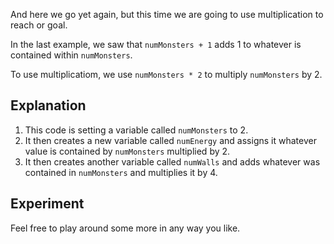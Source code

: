 And here we go yet again, but this time we are going to use multiplication to reach or goal.

In the last example, we saw that `numMonsters + 1` adds 1 to whatever is contained within `numMonsters`. 

To use multiplicatiom, we use `numMonsters * 2` to multiply `numMonsters` by 2.

## Explanation
1. This code is setting a variable called `numMonsters` to 2.
1. It then creates a new variable called `numEnergy` and assigns it whatever value is contained by `numMonsters` multiplied by 2.
1. It then creates another variable called `numWalls` and adds whatever was contained in `numMonsters` and multiplies it by 4.

## Experiment
Feel free to play around some more in any way you like.

